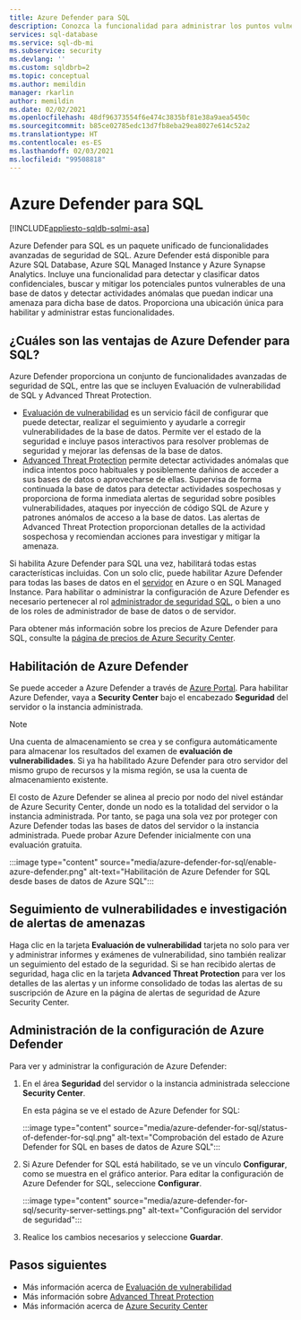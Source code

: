 ```yaml
---
title: Azure Defender para SQL
description: Conozca la funcionalidad para administrar los puntos vulnerables de la base de datos y detectar actividades anómalas que podrían indicar una amenaza para la base de datos en Azure SQL Database, Azure SQL Managed Instance o Azure Synapse.
services: sql-database
ms.service: sql-db-mi
ms.subservice: security
ms.devlang: ''
ms.custom: sqldbrb=2
ms.topic: conceptual
ms.author: memildin
manager: rkarlin
author: memildin
ms.date: 02/02/2021
ms.openlocfilehash: 48df96373554f6e474c3835bf81e38a9aea5450c
ms.sourcegitcommit: b85ce02785edc13d7fb8eba29ea8027e614c52a2
ms.translationtype: HT
ms.contentlocale: es-ES
ms.lasthandoff: 02/03/2021
ms.locfileid: "99508818"
---
```

# <a name="azure-defender-for-sql"></a>Azure Defender para SQL
[!INCLUDE[appliesto-sqldb-sqlmi-asa](../includes/appliesto-sqldb-sqlmi-asa.md)]

Azure Defender para SQL es un paquete unificado de funcionalidades avanzadas de seguridad de SQL. Azure Defender está disponible para Azure SQL Database, Azure SQL Managed Instance y Azure Synapse Analytics. Incluye una funcionalidad para detectar y clasificar datos confidenciales, buscar y mitigar los potenciales puntos vulnerables de una base de datos y detectar actividades anómalas que puedan indicar una amenaza para dicha base de datos. Proporciona una ubicación única para habilitar y administrar estas funcionalidades.

## <a name="what-are-the-benefits-of-azure-defender-for-sql"></a>¿Cuáles son las ventajas de Azure Defender para SQL?

Azure Defender proporciona un conjunto de funcionalidades avanzadas de seguridad de SQL, entre las que se incluyen Evaluación de vulnerabilidad de SQL y Advanced Threat Protection.
- [Evaluación de vulnerabilidad](sql-vulnerability-assessment.md) es un servicio fácil de configurar que puede detectar, realizar el seguimiento y ayudarle a corregir vulnerabilidades de la base de datos. Permite ver el estado de la seguridad e incluye pasos interactivos para resolver problemas de seguridad y mejorar las defensas de la base de datos.
- [Advanced Threat Protection](threat-detection-overview.md) permite detectar actividades anómalas que indica intentos poco habituales y posiblemente dañinos de acceder a sus bases de datos o aprovecharse de ellas. Supervisa de forma continuada la base de datos para detectar actividades sospechosas y proporciona de forma inmediata alertas de seguridad sobre posibles vulnerabilidades, ataques por inyección de código SQL de Azure y patrones anómalos de acceso a la base de datos. Las alertas de Advanced Threat Protection proporcionan detalles de la actividad sospechosa y recomiendan acciones para investigar y mitigar la amenaza.

Si habilita Azure Defender para SQL una vez, habilitará todas estas características incluidas. Con un solo clic, puede habilitar Azure Defender para todas las bases de datos en el [servidor](logical-servers.md) en Azure o en SQL Managed Instance. Para habilitar o administrar la configuración de Azure Defender es necesario pertenecer al rol [administrador de seguridad SQL](../../role-based-access-control/built-in-roles.md#sql-security-manager), o bien a uno de los roles de administrador de base de datos o de servidor.

Para obtener más información sobre los precios de Azure Defender para SQL, consulte la [página de precios de Azure Security Center](https://azure.microsoft.com/pricing/details/security-center/).

## <a name="enable-azure-defender"></a>Habilitación de Azure Defender

Se puede acceder a Azure Defender a través de [Azure Portal](https://portal.azure.com). Para habilitar Azure Defender, vaya a **Security Center** bajo el encabezado **Seguridad** del servidor o la instancia administrada.

> [!NOTE]
> Una cuenta de almacenamiento se crea y se configura automáticamente para almacenar los resultados del examen de **evaluación de vulnerabilidades**. Si ya ha habilitado Azure Defender para otro servidor del mismo grupo de recursos y la misma región, se usa la cuenta de almacenamiento existente.
>
> El costo de Azure Defender se alinea al precio por nodo del nivel estándar de Azure Security Center, donde un nodo es la totalidad del servidor o la instancia administrada. Por tanto, se paga una sola vez por proteger con Azure Defender todas las bases de datos del servidor o la instancia administrada. Puede probar Azure Defender inicialmente con una evaluación gratuita.

:::image type="content" source="media/azure-defender-for-sql/enable-azure-defender.png" alt-text="Habilitación de Azure Defender for SQL desde bases de datos de Azure SQL":::

## <a name="track-vulnerabilities-and-investigate-threat-alerts"></a>Seguimiento de vulnerabilidades e investigación de alertas de amenazas

Haga clic en la tarjeta **Evaluación de vulnerabilidad** tarjeta no solo para ver y administrar informes y exámenes de vulnerabilidad, sino también realizar un seguimiento del estado de la seguridad. Si se han recibido alertas de seguridad, haga clic en la tarjeta **Advanced Threat Protection** para ver los detalles de las alertas y un informe consolidado de todas las alertas de su suscripción de Azure en la página de alertas de seguridad de Azure Security Center.

## <a name="manage-azure-defender-settings"></a>Administración de la configuración de Azure Defender

Para ver y administrar la configuración de Azure Defender:

1. En el área **Seguridad** del servidor o la instancia administrada seleccione **Security Center**.

    En esta página se ve el estado de Azure Defender for SQL:

    :::image type="content" source="media/azure-defender-for-sql/status-of-defender-for-sql.png" alt-text="Comprobación del estado de Azure Defender for SQL en bases de datos de Azure SQL":::

1. Si Azure Defender for SQL está habilitado, se ve un vínculo **Configurar**, como se muestra en el gráfico anterior. Para editar la configuración de Azure Defender for SQL, seleccione **Configurar**.

    :::image type="content" source="media/azure-defender-for-sql/security-server-settings.png" alt-text="Configuración del servidor de seguridad":::

1. Realice los cambios necesarios y seleccione **Guardar**.


## <a name="next-steps"></a>Pasos siguientes

- Más información acerca de [Evaluación de vulnerabilidad](sql-vulnerability-assessment.md)
- Más información sobre [Advanced Threat Protection](threat-detection-configure.md)
- Más información acerca de [Azure Security Center](../../security-center/security-center-introduction.md)